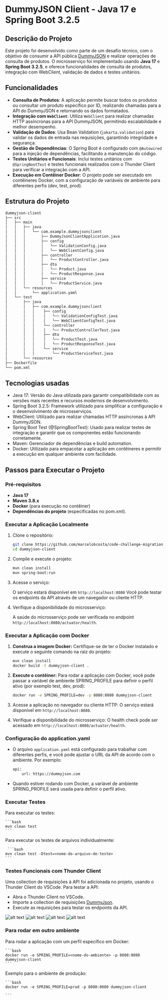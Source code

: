 
# DummyJSON Client - Java 17 e Spring Boot 3.2.5

## Descrição do Projeto

Este projeto foi desenvolvido como parte de um desafio técnico, com o objetivo de consumir a API pública [DummyJSON](https://dummyjson.com/docs/products) e realizar operações de consulta de produtos. O microsserviço foi implementado usando **Java 17** e **Spring Boot 3.2.5**, e oferece funcionalidades de consulta de produtos, integração com WebClient, validação de dados e testes unitários.

## Funcionalidades

- **Consulta de Produtos**: A aplicação permite buscar todos os produtos ou consultar um produto específico por ID, realizando chamadas para a API do DummyJSON e retornando os dados formatados.
- **Integração com `WebClient`**: Utiliza `WebClient` para realizar chamadas HTTP assíncronas para a API DummyJSON, permitindo escalabilidade e melhor desempenho.
- **Validação de Dados**: Usa Bean Validation (`jakarta.validation`) para validar os dados de entrada nas requisições, garantindo integridade e segurança.
- **Gestão de Dependências**: O Spring Boot é configurado com `@Autowired` para a injeção de dependências, facilitando a manutenção do código.
- **Testes Unitários e Funcionais**: Inclui testes unitários com `@SpringBootTest` e testes funcionais realizados com o Thunder Client para verificar a integração com a API.
- **Execução em Contêiner Docker**: O projeto pode ser executado em contêineres Docker, com a configuração de variáveis de ambiente para diferentes perfis (dev, test, prod).


## Estrutura do Projeto

```bash
dummyjson-client
├── src
│   ├── main
│   │   ├── java
│   │   │   └── com.example.dummyjsonclient
│   │   │       ├── DummyJsonClientApplication.java
│   │   │       ├── config
│   │   │       │   └── ValidationConfig.java
│   │   │       │   └── WebClientConfig.java
│   │   │       ├── controller
│   │   │       │   └── ProductController.java
│   │   │       ├── dto
│   │   │       │   └── Product.java
│   │   │       │   └── ProductResponse.java
│   │   │       ├── service
│   │   │       │   └── ProductService.java
│   │   └── resources
│   │       └── application.yaml
│   └── test
│       ├── java
│       │   ├── com.example.dummyjsonclient
│       │   │    ├── config
│       │   │    │   └── ValidationConfigTest.java
│       │   │    │   └── WebClientConfigTest.java
│       │   │    └── controller
│       │   │    │   └── ProductControllerTest.java
│       │   │    ├── dto
│       │   │    │   └── ProductTest.java
│       │   │    │   └── ProductResponseTest.java
│       │   │    └── service
│       │   │        └── ProductServiceTest.java
│       └── resources
├── Dockerfile
└── pom.xml
```

## Tecnologias usadas
- Java 17: Versão do Java utilizada para garantir compatibilidade com as versões mais recentes e recursos modernos de desenvolvimento.
- Spring Boot 3.2.5: Framework utilizado para simplificar a configuração e o desenvolvimento de microsserviços.
- WebClient: Utilizado para realizar chamadas HTTP assíncronas à API DummyJSON.
- Spring Boot Test (@SpringBootTest): Usado para realizar testes de integração e garantir que os componentes estão funcionando corretamente.
- Maven: Gerenciador de dependências e build automation.
- Docker: Utilizado para empacotar a aplicação em contêineres e permitir a execução em qualquer ambiente com facilidade.


## Passos para Executar o Projeto

### Pré-requisitos

- **Java 17**
- **Maven 3.8.x**
- **Docker** (para execução no contêiner)
- **Dependências do projeto** (especificadas no pom.xml).

### Executar a Aplicação Localmente

1. Clone o repositório:

    ```bash
    git clone https://github.com/marcelobcosta/code-challenge-migration
    cd dummyjson-client
    ```

2. Compile e execute o projeto:

    ```bash
    mvn clean install
    mvn spring-boot:run
    ```

3. Acesse o serviço:

    O serviço estará disponível em `http://localhost:8080` Você pode testar os endpoints da API através de um navegador ou cliente HTTP.

4. Verifique a disponibilidade do microsserviço:

    A saúde do microsserviço pode ser verificada no endpoint `http://localhost:8080/actuator/health`.

### Executar a Aplicação com Docker

1. **Construa a imagem Docker:** Certifique-se de ter o Docker instalado e execute o seguinte comando na raiz do projeto:

    ```bash
    mvn clean install
    docker build -t dummyjson-client .
    ```

2. **Execute o contêiner:** Para rodar a aplicação com Docker, você pode passar a variável de ambiente SPRING_PROFILE para definir o perfil ativo (por exemplo test, dev, prod):

    ```bash
    docker run -e SPRING_PROFILE=dev -p 8080:8080 dummyjson-client
    ```

3. Acesse a aplicação no navegador ou cliente HTTP: 
O serviço estará disponível em `http://localhost:8080`.

4. Verifique a disponibilidade do microsserviço:
O health check pode ser acessado em `http://localhost:8080/actuator/health`.

### Configuração do application.yaml

- O arquivo `application.yaml` está configurado para trabalhar com diferentes perfis, e você pode ajustar o URL da API de acordo com o ambiente. Por exemplo:

    ```bash
    api:
        url: https://dummyjson.com
    ```
- Quando estiver rodando com Docker, a variável de ambiente SPRING_PROFILE será usada para definir o perfil ativo.

### Executar Testes

Para executar os testes:

    ```bash
    mvn clean test
    ```

Para executar os testes de arquivos individualmente:

     ```bash
    mvn clean test -Dtest=<nome-do-arquivo-de-teste>
    ```

### Testes Funcionais com Thunder Client
Uma collection de requisições à API foi adicionada no projeto, usando o Thunder Client do VSCode. Para testar a API:

- Abra o Thunder Client no VSCode.
- Importe a collection de requisições [DummyJson](thunder-collection_DummyJson.json).
- Execute as requisições para testar os endpoints da API.

![alt text](img/image.png)
![alt text](img/image-1.png)
![alt text](img/image-2.png)
![alt text](img/image-3.png)

### Para rodar em outro ambiente

Para rodar a aplicação com um perfil específico em Docker:

    ```bash
    docker run -e SPRING_PROFILE=<nome-do-ambiente> -p 8080:8080 dummyjson-client
    ```

Exemplo para o ambiente de produção:

    ```bash
    docker run -e SPRING_PROFILE=prod -p 8080:8080 dummyjson-client

    ```